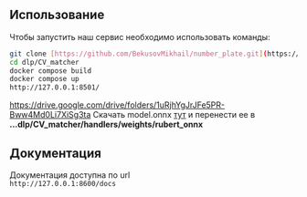 ## Использование
Чтобы запустить наш сервис необходимо использовать команды:
```sh
git clone [https://github.com/BekusovMikhail/number_plate.git](https://github.com/gevaland/dlp.git)
cd dlp/CV_matcher
docker compose build
docker compose up
http://127.0.0.1:8501/
```
https://drive.google.com/drive/folders/1uRjhYgJrJFe5PR-Bww4Md0Li7XiSg3ta
Скачать model.onnx [тут]([url](https://drive.google.com/drive/folders/1tpZFDbY_MwyK4KAgyhxSEwcpzqSZjrqn?usp=sharing)) и перенести ее в **...dlp/CV_matcher/handlers/weights/rubert_onnx**
## Документация
Документация доступна по url  
```http://127.0.0.1:8600/docs```
